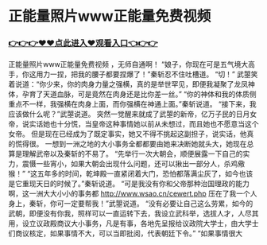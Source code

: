 # 正能量照片www正能量免费视频

### <a href="https://github.com/kjiuo/xiao/issues/1">👉👉👉♥♥点此进入♥观看入口👈👉👉</a>

正能量照片www正能量免费视频
，无师自通啊！
    “娘子，你现在可是五气境大高手，你这用力一捏，把我的腰子都要捏爆了！”秦斩忍不住吐槽道。
    “切！”
    武曌笑着说道：“你少来，你的肉身力量之强横，真的是举世罕见，即便我凝聚了龙凤神体，孕育了天道血脉，可是竟然在肉身还是比你差一丝。”
    “你的神体和我的体质侧重点不一样，我强横在肉身上面，而你强横在神通上面。”秦斩说道。
    “接下来，我应该做什么呢？”武曌说道。
    突然一觉醒来就成了武曌的新帝，亿万子民的日月女帝，说实话她也十分慌，当皇帝这种事情她以前从未想过，而且她也不愿意当这个女帝。
    但是现在已经成为了既定事实，她又不得不挑起这副担子，说实话，他真的慌得很。
    一想到一洲之地的大小事务全都都要由她来决断她就头大，她现在总算是理解武帝以及秦斩的不易了。
    “先举行一次大朝会，顺便展露一下自己的实力，震慑一些宵小，如果大朝会出现什么问题，还可以揪出一部分人，杀鸡儆猴！”
    “这五年多的时间，乾坤殿一直紧闭着大门，恐怕都落满尘灰了，如今也该是它重现天日的时候了。”秦斩说道。
    “可是我没有你和父帝那种治国理政的能力啊，这一洲大大小小的事务都
    http://www.wsao.cn/cewert.php
    压在了我一个人身上，秦斩，你可一定要帮我！”武曌说道。
    “没有必要让自己这么劳累，如今的武朝，即便没有你我，照样可以一直运转下去，我设立武科举，选拔人才，人尽其用，设立议政殿商议大小事务，凡是有事，各地先呈报给议政院大学士，由大学士们商议核定，如果事情不大，可以当即批阅，代表朝廷下令。”
    “如果事情很大
